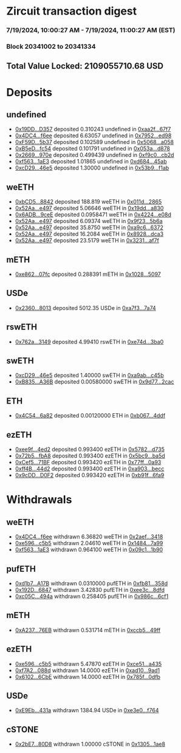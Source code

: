 # Zircuit transaction digest
### 7/19/2024, 10:00:27 AM - 7/19/2024, 11:00:27 AM (EST)
### Block 20341002 to 20341334

## Total Value Locked: 2109055710.68 USD

# Deposits
## undefined
- [0x19DD...D357](https://etherscan.io/address/0x19DD7304F76a1B1870ec972c8f098CE72280D357) deposited 0.310243 undefined in [0xaa2f...67f7](https://etherscan.io/tx/0x19DD7304F76a1B1870ec972c8f098CE72280D357)
- [0x4DC4...f6ee](https://etherscan.io/address/0x4DC4108982b94930933C3123f75aD2127FECf6ee) deposited 6.63057 undefined in [0x7952...ed98](https://etherscan.io/tx/0x4DC4108982b94930933C3123f75aD2127FECf6ee)
- [0xF59D...5b37](https://etherscan.io/address/0xF59D9A7838544358DE29dF243d27101b78485b37) deposited 0.102589 undefined in [0x5068...a058](https://etherscan.io/tx/0xF59D9A7838544358DE29dF243d27101b78485b37)
- [0xB5eD...fc54](https://etherscan.io/address/0xB5eD8849596Cf090fAd90b0045FE56AFf5Ecfc54) deposited 0.101791 undefined in [0x053a...d878](https://etherscan.io/tx/0xB5eD8849596Cf090fAd90b0045FE56AFf5Ecfc54)
- [0x2669...970e](https://etherscan.io/address/0x26696E3707CC7C03447A9377271E754F7b2D970e) deposited 0.499439 undefined in [0xf9c0...cb2d](https://etherscan.io/tx/0x26696E3707CC7C03447A9377271E754F7b2D970e)
- [0xf563...1aE3](https://etherscan.io/address/0xf5632CFcD668C10949bA06618D50928ce5841aE3) deposited 1.01865 undefined in [0xd684...45ab](https://etherscan.io/tx/0xf5632CFcD668C10949bA06618D50928ce5841aE3)
- [0xcD29...46e5](https://etherscan.io/address/0xcD29c718C8961855172D3d8c766f6b2ACCE046e5) deposited 1.30000 undefined in [0x53b9...f1ab](https://etherscan.io/tx/0xcD29c718C8961855172D3d8c766f6b2ACCE046e5)
## weETH
- [0xbCD5...8842](https://etherscan.io/address/0xbCD5a1776D5e28222f0Ed0B8203e5648A0668842) deposited 188.819 weETH in [0x011d...2865](https://etherscan.io/tx/0xbCD5a1776D5e28222f0Ed0B8203e5648A0668842)
- [0x52Aa...e497](https://etherscan.io/address/0x52Aa899454998Be5b000Ad077a46Bbe360F4e497) deposited 5.06646 weETH in [0x19dd...a830](https://etherscan.io/tx/0x52Aa899454998Be5b000Ad077a46Bbe360F4e497)
- [0x6ADB...9ceE](https://etherscan.io/address/0x6ADB51A08E52FA2D0a2Ef2965442495023229ceE) deposited 0.0958471 weETH in [0x4224...e08d](https://etherscan.io/tx/0x6ADB51A08E52FA2D0a2Ef2965442495023229ceE)
- [0x52Aa...e497](https://etherscan.io/address/0x52Aa899454998Be5b000Ad077a46Bbe360F4e497) deposited 6.09374 weETH in [0x9f23...5b6a](https://etherscan.io/tx/0x52Aa899454998Be5b000Ad077a46Bbe360F4e497)
- [0x52Aa...e497](https://etherscan.io/address/0x52Aa899454998Be5b000Ad077a46Bbe360F4e497) deposited 35.8750 weETH in [0xa9c6...6372](https://etherscan.io/tx/0x52Aa899454998Be5b000Ad077a46Bbe360F4e497)
- [0x52Aa...e497](https://etherscan.io/address/0x52Aa899454998Be5b000Ad077a46Bbe360F4e497) deposited 16.2084 weETH in [0x8928...dca3](https://etherscan.io/tx/0x52Aa899454998Be5b000Ad077a46Bbe360F4e497)
- [0x52Aa...e497](https://etherscan.io/address/0x52Aa899454998Be5b000Ad077a46Bbe360F4e497) deposited 23.5179 weETH in [0x3231...af7f](https://etherscan.io/tx/0x52Aa899454998Be5b000Ad077a46Bbe360F4e497)
## mETH
- [0xe862...07fc](https://etherscan.io/address/0xe8628a9F7727bCeFeab492D601DE0a0Fb1AB07fc) deposited 0.288391 mETH in [0x1028...5097](https://etherscan.io/tx/0xe8628a9F7727bCeFeab492D601DE0a0Fb1AB07fc)
## USDe
- [0x2360...8013](https://etherscan.io/address/0x23608b4F46B71F688646dE0B54D62892c3f98013) deposited 5012.35 USDe in [0xa7f3...7a74](https://etherscan.io/tx/0x23608b4F46B71F688646dE0B54D62892c3f98013)
## rswETH
- [0x762a...3149](https://etherscan.io/address/0x762a50de4Ad8C4f508e41B205991E959799B3149) deposited 4.99410 rswETH in [0xe74d...3ba0](https://etherscan.io/tx/0x762a50de4Ad8C4f508e41B205991E959799B3149)
## swETH
- [0xcD29...46e5](https://etherscan.io/address/0xcD29c718C8961855172D3d8c766f6b2ACCE046e5) deposited 1.40000 swETH in [0xa9ab...c45b](https://etherscan.io/tx/0xcD29c718C8961855172D3d8c766f6b2ACCE046e5)
- [0xB835...A36B](https://etherscan.io/address/0xB83531c8A283B21f3c38295F8869F84B1543A36B) deposited 0.00580000 swETH in [0x9d77...2cac](https://etherscan.io/tx/0xB83531c8A283B21f3c38295F8869F84B1543A36B)
## ETH
- [0x4C54...6a82](https://etherscan.io/address/0x4C54AE103D757009d3e0b3d986fa25ED65986a82) deposited 0.00120000 ETH in [0xb067...4ddf](https://etherscan.io/tx/0x4C54AE103D757009d3e0b3d986fa25ED65986a82)
## ezETH
- [0xee9f...4ed2](https://etherscan.io/address/0xee9f70cA57f2063A910aff31a6E6376A31e64ed2) deposited 0.993400 ezETH in [0x5782...d735](https://etherscan.io/tx/0xee9f70cA57f2063A910aff31a6E6376A31e64ed2)
- [0x72b5...fbA8](https://etherscan.io/address/0x72b5abeb4a175CEA7B9A63d59F9060200894fbA8) deposited 0.993400 ezETH in [0x5bc9...ba5d](https://etherscan.io/tx/0x72b5abeb4a175CEA7B9A63d59F9060200894fbA8)
- [0xCef5...71BF](https://etherscan.io/address/0xCef531F791f92EF0D779a4EB3931159Dd04871BF) deposited 0.993420 ezETH in [0x77ff...0a93](https://etherscan.io/tx/0xCef531F791f92EF0D779a4EB3931159Dd04871BF)
- [0xff4B...44d2](https://etherscan.io/address/0xff4B79BE76d3bdD545e604d9215e9581472344d2) deposited 0.993400 ezETH in [0xa903...becc](https://etherscan.io/tx/0xff4B79BE76d3bdD545e604d9215e9581472344d2)
- [0x9cDD...D0F2](https://etherscan.io/address/0x9cDD37744e92c19bf31c34364596Ad44B3bDD0F2) deposited 0.993420 ezETH in [0xb91f...6fa9](https://etherscan.io/tx/0x9cDD37744e92c19bf31c34364596Ad44B3bDD0F2)
# Withdrawals
## weETH
- [0x4DC4...f6ee](https://etherscan.io/address/0x4DC4108982b94930933C3123f75aD2127FECf6ee) withdrawn 6.36820 weETH in [0x2aef...3418](https://etherscan.io/tx/0x4DC4108982b94930933C3123f75aD2127FECf6ee)
- [0xe596...c5b5](https://etherscan.io/address/0xe596607344348723Aa3E9a1A8551577dcCa6c5b5) withdrawn 2.04610 weETH in [0x1484...7a99](https://etherscan.io/tx/0xe596607344348723Aa3E9a1A8551577dcCa6c5b5)
- [0xf563...1aE3](https://etherscan.io/address/0xf5632CFcD668C10949bA06618D50928ce5841aE3) withdrawn 0.964100 weETH in [0x09c1...1b90](https://etherscan.io/tx/0xf5632CFcD668C10949bA06618D50928ce5841aE3)
## pufETH
- [0xd1b7...A17B](https://etherscan.io/address/0xd1b7C367F1EfE1B722B527Af2375F08a1c92A17B) withdrawn 0.0310000 pufETH in [0xfb81...358d](https://etherscan.io/tx/0xd1b7C367F1EfE1B722B527Af2375F08a1c92A17B)
- [0x192D...6847](https://etherscan.io/address/0x192D1008BfF9f76C5021F4444d52694710816847) withdrawn 3.42830 pufETH in [0xee3c...8dfd](https://etherscan.io/tx/0x192D1008BfF9f76C5021F4444d52694710816847)
- [0xc05C...494a](https://etherscan.io/address/0xc05CB913feE5d3a72206a452D755e04db3a3494a) withdrawn 0.258405 pufETH in [0x986c...6cf1](https://etherscan.io/tx/0xc05CB913feE5d3a72206a452D755e04db3a3494a)
## mETH
- [0xA237...76EB](https://etherscan.io/address/0xA237Ba11d9a9d58549532f695D19B789468076EB) withdrawn 0.531714 mETH in [0xccb5...49ff](https://etherscan.io/tx/0xA237Ba11d9a9d58549532f695D19B789468076EB)
## ezETH
- [0xe596...c5b5](https://etherscan.io/address/0xe596607344348723Aa3E9a1A8551577dcCa6c5b5) withdrawn 5.47870 ezETH in [0xce51...a435](https://etherscan.io/tx/0xe596607344348723Aa3E9a1A8551577dcCa6c5b5)
- [0xf7A2...088d](https://etherscan.io/address/0xf7A242649D973ccB549269AFd23286d57BA7088d) withdrawn 14.0000 ezETH in [0xad10...9ad1](https://etherscan.io/tx/0xf7A242649D973ccB549269AFd23286d57BA7088d)
- [0x6102...6CbE](https://etherscan.io/address/0x61020EBC4864884Fb38C03F6735CEA521cCe6CbE) withdrawn 14.0000 ezETH in [0x785f...0dfb](https://etherscan.io/tx/0x61020EBC4864884Fb38C03F6735CEA521cCe6CbE)
## USDe
- [0xE9Eb...431a](https://etherscan.io/address/0xE9Eb724480F7B835ab06422a4bc8b14652EC431a) withdrawn 1384.94 USDe in [0xe3e0...f764](https://etherscan.io/tx/0xE9Eb724480F7B835ab06422a4bc8b14652EC431a)
## cSTONE
- [0x2bE7...80D8](https://etherscan.io/address/0x2bE7ece7450D647EeB63c7290194121B865D80D8) withdrawn 1.00000 cSTONE in [0x1305...1ae8](https://etherscan.io/tx/0x2bE7ece7450D647EeB63c7290194121B865D80D8)
